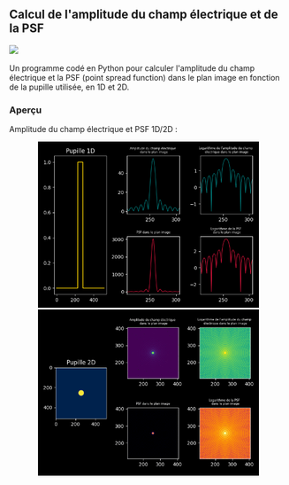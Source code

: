 ## Calcul de l'amplitude du champ électrique et de la PSF

![](https://img.shields.io/badge/Language-Python-blue.png)

Un programme codé en Python pour calculer l'amplitude du champ électrique et la PSF (point spread function) dans le plan image en fonction de la pupille utilisée, en 1D et 2D.

### Aperçu

Amplitude du champ électrique et PSF 1D/2D :

<p float="left" align ="center">
  <img src="resources//1D_psf.png"  width="400" />
  <img src="resources//2D_psf.gif"  width="400" />
</p>
